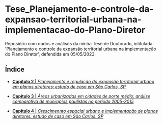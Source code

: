 # Tese_Planejamento-e-controle-da-expansao-territorial-urbana-na-implementacao-do-Plano-Diretor

Reposiório com dados e análises da minha Tese de Doutorado, intitulada: 'Planejamento e controle da expansão territorial urbana na implementação do Plano Diretor', defendida em 05/05/2023.

## Índice

- [**Capítulo 2** | *Planejamento e regulação da expansão territorial urbana em planos diretores: estudo de caso em São Carlos, SP*](https://github.com/icn-sousa/Tese_Planejamento-e-controle-da-expansao-territorial-urbana-na-implementacao-do-Plano-Diretor/tree/main/cap_2)

- [**Capítulo 3** | *Áreas urbanizadas em cidades de porte médio: análise comparativa de municípios paulistas no período 2005-2015*](https://github.com/icn-sousa/Tese_Planejamento-e-controle-da-expansao-territorial-urbana-na-implementacao-do-Plano-Diretor/tree/main/cap_3)

- [**Capítulo 4** | *Crescimennto espacial urbano e implementação de planos diretores: estudo de caso em São Carlos, SP*](https://github.com/icn-sousa/Tese_Planejamento-e-controle-da-expansao-territorial-urbana-na-implementacao-do-Plano-Diretor/tree/main/cap_4)

